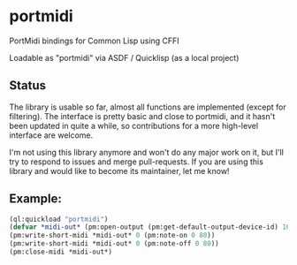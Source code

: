 # portmidi

PortMidi bindings for Common Lisp using CFFI

Loadable as "portmidi" via ASDF / Quicklisp (as a local project)

## Status

The library is usable so far, almost all functions are implemented (except for filtering).
The interface is pretty basic and close to portmidi, and it hasn't been updated in quite a while,
so contributions for a more high-level interface are welcome.

I'm not using this library anymore and won't do any major work on it,
but I'll try to respond to issues and merge pull-requests.
If you are using this library and would like to become its maintainer, let me know!

## Example:

```lisp
(ql:quickload "portmidi")
(defvar *midi-out* (pm:open-output (pm:get-default-output-device-id) 1024 0))
(pm:write-short-midi *midi-out* 0 (pm:note-on 0 80))
(pm:write-short-midi *midi-out* 0 (pm:note-off 0 80))
(pm:close-midi *midi-out*)
```
